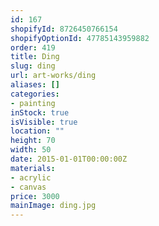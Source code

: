 ```yaml
---
id: 167
shopifyId: 8726450766154
shopifyOptionId: 47785143959882
order: 419
title: Ding
slug: ding
url: art-works/ding
aliases: []
categories:
- painting
inStock: true
isVisible: true
location: ""
height: 70
width: 50
date: 2015-01-01T00:00:00Z
materials:
- acrylic
- canvas
price: 3000
mainImage: ding.jpg
---
```

